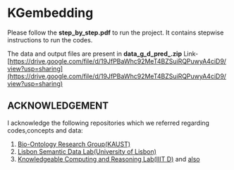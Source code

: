 # KGembedding

Please follow the **step_by_step.pdf** to run the project.
It contains stepwise instructions to run the codes.

The data and output files are present in **data_g_d_pred_.zip**
Link- [https://drive.google.com/file/d/19JfPBaWhc92MeT4BZSuiRQPuwyA4ciD9/view?usp=sharing](https://drive.google.com/file/d/19JfPBaWhc92MeT4BZSuiRQPuwyA4ciD9/view?usp=sharing)


## ACKNOWLEDGEMENT
I acknowledge the following repositories which we referred regarding codes,concepts and data:
1. [Bio-Ontology Research Group(KAUST)](https://github.com/bio-ontology-research-group/el-embeddings)
2. [Lisbon Semantic Data Lab(University of Lisbon)](https://github.com/liseda-lab/KGE_Predictions_GD)
3. [Knowledgeable Computing and Reasoning Lab(IIIT D)](https://github.com/kracr/el-embeddings) and [also](https://github.com/kracr/EmELpp) 


